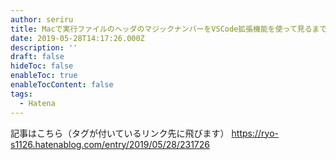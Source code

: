 ```yaml
---
author: seriru
title: Macで実行ファイルのヘッダのマジックナンバーをVSCode拡張機能を使って見るまで
date: 2019-05-28T14:17:26.000Z
description: ''
draft: false
hideToc: false
enableToc: true
enableTocContent: false
tags:
  - Hatena
---
```


記事はこちら（タグが付いているリンク先に飛びます）
https://ryo-s1126.hatenablog.com/entry/2019/05/28/231726
